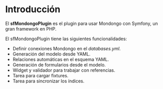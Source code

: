 Introducción
============

El **sfMondongoPlugin** es el plugin para usar Mondongo con Symfony, un gran framework en PHP.

El sfMondongoPlugin tiene las siguientes funcionalidades:

  * Definir conexiones Mondongo en el *databases.yml*.
  * Generación del modelo desde YAML.
  * Relaciones automáticas en el esquema YAML.
  * Generación de formularios desde el modelo.
  * Widget y validador para trabajar con referencias.
  * Tarea para cargar fixtures.
  * Tarea para sincronizar los índices.
